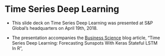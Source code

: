 Time Series Deep Learning
================

  - This slide deck on Time Series Deep Learning was presented at S\&P
    Global’s headquarters on April 19th, 2018.

  - The presentation accompanies the [Business
    Science](http://www.business-science.io) blog article, “Time Series
    Deep Learning: Forecasting Sunspots With Keras Stateful LSTM In R”,
